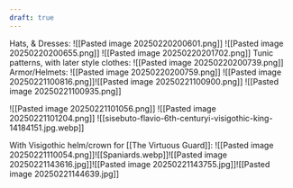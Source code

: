 ```yaml
---
draft: true
---
```

Hats, & Dresses:
![[Pasted image 20250220200601.png]]
![[Pasted image 20250220200655.png]]
![[Pasted image 20250220201702.png]]
Tunic patterns, with later style clothes:
![[Pasted image 20250220200739.png]]
Armor/Helmets:
![[Pasted image 20250220200759.png]]
![[Pasted image 20250221100816.png]]![[Pasted image 20250221100900.png]]
![[Pasted image 20250221100935.png]]

![[Pasted image 20250221101056.png]]
![[Pasted image 20250221101204.png]]
![[sisebuto-flavio-6th-centuryi-visigothic-king-14184151.jpg.webp]]

With Visigothic helm/crown for [[The Virtuous Guard]]:
![[Pasted image 20250221110054.png]]![[Spaniards.webp]]![[Pasted image 20250221143616.jpg]]![[Pasted image 20250221143755.jpg]]![[Pasted image 20250221144639.jpg]]